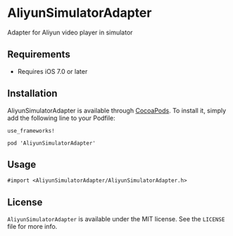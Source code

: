 # AliyunSimulatorAdapter

Adapter for Aliyun video player in simulator

## Requirements

* Requires iOS 7.0 or later

## Installation

AliyunSimulatorAdapter is available through [CocoaPods](https://cocoapods.org/pods/AliyunSimulatorAdapter). To install it, simply add the following line to your Podfile:

```
use_frameworks!

pod 'AliyunSimulatorAdapter'
```

## Usage

```
#import <AliyunSimulatorAdapter/AliyunSimulatorAdapter.h>
```

## License

`AliyunSimulatorAdapter` is available under the MIT license. See the `LICENSE` file for more info.
